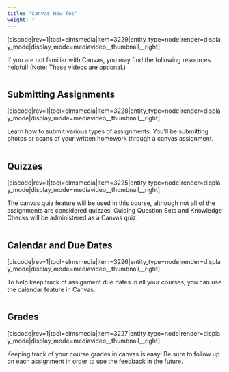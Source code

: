 ```yaml
---
title: "Canvas How-Tos"
weight: 7
---
```


<media-video>[ciscode|rev=1|tool=elmsmedia|item=3229|entity_type=node|render=display_mode|display_mode=mediavideo__thumbnail__right]</media-video>

If you are not familiar with Canvas, you may find the following resources helpful!  (Note: These videos are optional.)

<div class="spacer" style="display:block;overflow:hidden;width:100%;"></div>

## Submitting Assignments

<media-video>[ciscode|rev=1|tool=elmsmedia|item=3228|entity_type=node|render=display_mode|display_mode=mediavideo__thumbnail__right]</media-video>

Learn how to submit various types of assignments.  You'll be submitting photos or scans of your written homework through a canvas assignment.  

<div class="spacer" style="display:block;overflow:hidden;width:100%;"></div>

## Quizzes

<media-video>[ciscode|rev=1|tool=elmsmedia|item=3225|entity_type=node|render=display_mode|display_mode=mediavideo__thumbnail__right]</media-video>

The canvas quiz feature will be used in this course, although not all of the assignments are considered quizzes.  Guiding Question Sets and Knowledge Checks will be administered as a Canvas quiz.

<div class="spacer" style="display:block;overflow:hidden;width:100%;"></div>

## Calendar and Due Dates

<media-video>[ciscode|rev=1|tool=elmsmedia|item=3226|entity_type=node|render=display_mode|display_mode=mediavideo__thumbnail__right]</media-video>

To help keep track of assignment due dates in all your courses, you can use the calendar feature in Canvas.

<div class="spacer" style="display:block;overflow:hidden;width:100%;"></div>

## Grades

<media-video>[ciscode|rev=1|tool=elmsmedia|item=3227|entity_type=node|render=display_mode|display_mode=mediavideo__thumbnail__right]</media-video>

Keeping track of your course grades in canvas is easy!  Be sure to follow up on each assignment in order to use the feedback in the future.


